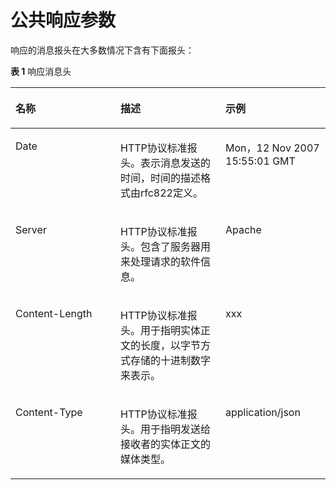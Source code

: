 # 公共响应参数<a name="swr_02_0010"></a>

响应的消息报头在大多数情况下含有下面报头：

**表 1**  响应消息头

<a name="table431633395935"></a>
<table><thead align="left"><tr id="row5838132395935"><th class="cellrowborder" valign="top" width="33.33333333333333%" id="mcps1.2.4.1.1"><p id="p2208706210115"><a name="p2208706210115"></a><a name="p2208706210115"></a>名称</p>
</th>
<th class="cellrowborder" valign="top" width="33.33333333333333%" id="mcps1.2.4.1.2"><p id="p4259252810115"><a name="p4259252810115"></a><a name="p4259252810115"></a>描述</p>
</th>
<th class="cellrowborder" valign="top" width="33.33333333333333%" id="mcps1.2.4.1.3"><p id="p4178727010115"><a name="p4178727010115"></a><a name="p4178727010115"></a>示例</p>
</th>
</tr>
</thead>
<tbody><tr id="row1643024095935"><td class="cellrowborder" valign="top" width="33.33333333333333%" headers="mcps1.2.4.1.1 "><p id="p4152229495935"><a name="p4152229495935"></a><a name="p4152229495935"></a>Date</p>
</td>
<td class="cellrowborder" valign="top" width="33.33333333333333%" headers="mcps1.2.4.1.2 "><p id="p4057779095935"><a name="p4057779095935"></a><a name="p4057779095935"></a>HTTP协议标准报头。表示消息发送的时间，时间的描述格式由rfc822定义。</p>
</td>
<td class="cellrowborder" valign="top" width="33.33333333333333%" headers="mcps1.2.4.1.3 "><p id="p3667485695935"><a name="p3667485695935"></a><a name="p3667485695935"></a>Mon，12 Nov 2007 15:55:01 GMT</p>
</td>
</tr>
<tr id="row6136471495935"><td class="cellrowborder" valign="top" width="33.33333333333333%" headers="mcps1.2.4.1.1 "><p id="p306646695935"><a name="p306646695935"></a><a name="p306646695935"></a>Server</p>
</td>
<td class="cellrowborder" valign="top" width="33.33333333333333%" headers="mcps1.2.4.1.2 "><p id="p6297619295935"><a name="p6297619295935"></a><a name="p6297619295935"></a>HTTP协议标准报头。包含了服务器用来处理请求的软件信息。</p>
</td>
<td class="cellrowborder" valign="top" width="33.33333333333333%" headers="mcps1.2.4.1.3 "><p id="p2988296795935"><a name="p2988296795935"></a><a name="p2988296795935"></a>Apache</p>
</td>
</tr>
<tr id="row5278388395935"><td class="cellrowborder" valign="top" width="33.33333333333333%" headers="mcps1.2.4.1.1 "><p id="p3816840495935"><a name="p3816840495935"></a><a name="p3816840495935"></a>Content-Length</p>
</td>
<td class="cellrowborder" valign="top" width="33.33333333333333%" headers="mcps1.2.4.1.2 "><p id="p4460423795935"><a name="p4460423795935"></a><a name="p4460423795935"></a>HTTP协议标准报头。用于指明实体正文的长度，以字节方式存储的十进制数字来表示。</p>
</td>
<td class="cellrowborder" valign="top" width="33.33333333333333%" headers="mcps1.2.4.1.3 "><p id="p1291061195935"><a name="p1291061195935"></a><a name="p1291061195935"></a>xxx</p>
</td>
</tr>
<tr id="row6263177095935"><td class="cellrowborder" valign="top" width="33.33333333333333%" headers="mcps1.2.4.1.1 "><p id="p4341350695935"><a name="p4341350695935"></a><a name="p4341350695935"></a>Content-Type</p>
</td>
<td class="cellrowborder" valign="top" width="33.33333333333333%" headers="mcps1.2.4.1.2 "><p id="p1726003895935"><a name="p1726003895935"></a><a name="p1726003895935"></a>HTTP协议标准报头。用于指明发送给接收者的实体正文的媒体类型。</p>
</td>
<td class="cellrowborder" valign="top" width="33.33333333333333%" headers="mcps1.2.4.1.3 "><p id="p940161295935"><a name="p940161295935"></a><a name="p940161295935"></a>application/json</p>
</td>
</tr>
</tbody>
</table>

